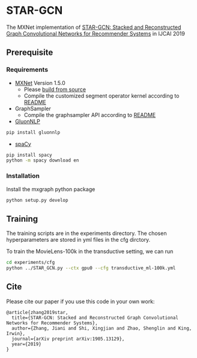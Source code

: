 # STAR-GCN
The MXNet implementation of [STAR-GCN: Stacked and Reconstructed Graph Convolutional Networks for Recommender Systems](https://arxiv.org/pdf/1905.13129.pdf) in IJCAI 2019

## Prerequisite

### Requirements
  * [MXNet](https://mxnet.incubator.apache.org/) Version 1.5.0
    * Please [build from source](https://mxnet.incubator.apache.org/versions/master/install/ubuntu_setup.html#build-mxnet-from-source)
    * Compile the customized segment operator kernel according to [README](https://github.com/jennyzhang0215/STAR-GCN/blob/master/seg_ops_cuda)
  * GraphSampler
    * Compile the graphsampler API according to [README](https://github.com/jennyzhang0215/STAR-GCN/blob/master/GraphSampler)
  * [GluonNLP](https://gluon-nlp.mxnet.io/)
```bash
pip install gluonnlp
```

  * [spaCy](https://spacy.io/usage)
 ```bash
 pip install spacy
 python -m spacy download en
 ```

### Installation
Install the mxgraph python package
```bash
python setup.py develop
```

## Training
The training scripts are in the experiments directory. The chosen hyperparameters are stored in yml files in the cfg dirctory. 

To train the MovieLens-100k in the transductive setting, we can run 
```bash
cd experiments/cfg
python ../STAR_GCN.py --ctx gpu0 --cfg transductive_ml-100k.yml
```


## Cite
Please cite our paper if you use this code in your own work:
```
@article{zhang2019star,
  title={STAR-GCN: Stacked and Reconstructed Graph Convolutional Networks for Recommender Systems},
  author={Zhang, Jiani and Shi, Xingjian and Zhao, Shenglin and King, Irwin},
  journal={arXiv preprint arXiv:1905.13129},
  year={2019}
}
```